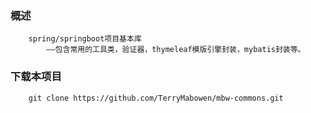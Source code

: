 ### 概述
```$xslt
    spring/springboot项目基本库
        ——包含常用的工具类，验证器，thymeleaf模版引擎封装，mybatis封装等。
```

### 下载本项目
```
    git clone https://github.com/TerryMabowen/mbw-commons.git
```                